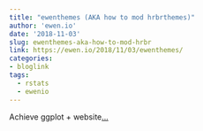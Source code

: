 ```yaml
---
title: "ewenthemes (AKA how to mod hrbrthemes)"
author: 'ewen.io'
date: '2018-11-03'
slug: ewenthemes-aka-how-to-mod-hrbr
link: https://ewen.io/2018/11/03/ewenthemes/
categories:
- bloglink
tags:
  - rstats
  - ewenio
---
```


Achieve ggplot + website[... <i class="fas fa-external-link-alt"></i>](https://ewen.io/2018/11/03/ewenthemes/)

